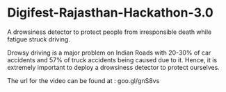 # Digifest-Rajasthan-Hackathon-3.0
A drowsiness detector to protect people from irresponsible death while fatigue struck driving.

Drowsy driving is a major problem on Indian Roads with 20-30% of car accidents and 57% of truck accidents being caused due to it.
Hence, it is extremely important to deploy a drowsiness detector to protect ourselves.

The url for the video can be found at : goo.gl/gnS8vs

